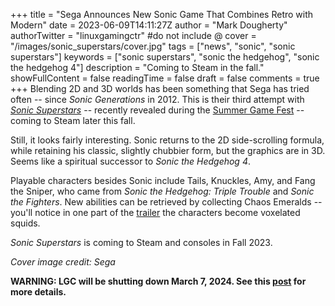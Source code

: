 +++
title = "Sega Announces New Sonic Game That Combines Retro with Modern"
date = 2023-06-09T14:11:27Z
author = "Mark Dougherty"
authorTwitter = "linuxgamingctr" #do not include @
cover = "/images/sonic_superstars/cover.jpg"
tags = ["news", "sonic", "sonic superstars"]
keywords = ["sonic superstars", "sonic the hedgehog", "sonic the hedgehog 4"]
description = "Coming to Steam in the fall."
showFullContent = false
readingTime = false
draft = false
comments = true
+++
Blending 2D and 3D worlds has been something that Sega has tried often -- since *Sonic Generations* in 2012. This is their third attempt with [*Sonic Superstars*](https://sonicsuperstars.com/) -- recently revealed during the [Summer Game Fest](https://www.polygon.com/23752958/summer-game-fest-announcements-trailers-2023) -- coming to Steam later this fall.

Still, it looks fairly interesting. Sonic returns to the 2D side-scrolling formula, while retaining his classic, slightly chubbier form, but the graphics are in 3D. Seems like a spiritual successor to *Sonic the Hedgehog 4*.

Playable characters besides Sonic include Tails, Knuckles, Amy, and Fang the Sniper, who came from *Sonic the Hedgehog: Triple Trouble* and *Sonic the Fighters*. New abilities can be retrieved by collecting Chaos Emeralds -- you'll notice in one part of the [trailer](https://www.youtube.com/watch?v=j3g-62NNoUs) the characters become voxelated squids.

*Sonic Superstars* is coming to Steam and consoles in Fall 2023.

*Cover image credit: Sega*

**WARNING: LGC will be shutting down March 7, 2024. See this [post](https://linuxgamingcentral.com/posts/the-end-of-lgc/) for more details.**
